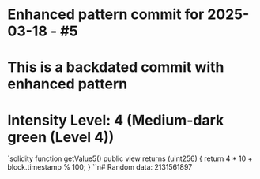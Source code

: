 ﻿# Enhanced pattern commit for 2025-03-18 - #5
# This is a backdated commit with enhanced pattern
# Intensity Level: 4 (Medium-dark green (Level 4))
`solidity
function getValue5() public view returns (uint256) {
    return 4 * 10 + block.timestamp % 100;
}
``n# Random data: 2131561897

